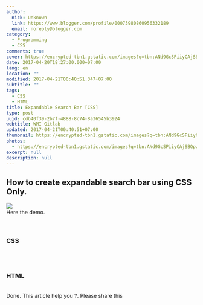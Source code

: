 ```yaml
---
author:
  nick: Unknown
  link: https://www.blogger.com/profile/00073980860956332189
  email: noreply@blogger.com
category:
  - Programming
  - CSS
comments: true
cover: https://encrypted-tbn1.gstatic.com/images?q=tbn:ANd9GcSPiiyCAjSBQpwIQYKGS6wUqFGHQWSK9W7UhmZ5mu9eAPavFkA-
date: 2017-04-20T18:27:00.000+07:00
lang: en
location: ""
modified: 2017-04-21T00:40:51.347+07:00
subtitle: ""
tags:
  - CSS
  - HTML
title: Expandable Search Bar [CSS]
type: post
uuid: cdb40f39-2b7f-4888-8c74-8a36545b3924
webtitle: WMI Gitlab
updated: 2017-04-21T00:40:51+07:00
thumbnail: https://encrypted-tbn1.gstatic.com/images?q=tbn:ANd9GcSPiiyCAjSBQpwIQYKGS6wUqFGHQWSK9W7UhmZ5mu9eAPavFkA-
photos:
  - https://encrypted-tbn1.gstatic.com/images?q=tbn:ANd9GcSPiiyCAjSBQpwIQYKGS6wUqFGHQWSK9W7UhmZ5mu9eAPavFkA-
excerpt: null
description: null
---
```


<h2>How to create expandable search bar using CSS Only.</h2><div><img src="https://encrypted-tbn1.gstatic.com/images?q=tbn:ANd9GcSPiiyCAjSBQpwIQYKGS6wUqFGHQWSK9W7UhmZ5mu9eAPavFkA-"></div><div>Here the demo.</div><br><amp-iframe frameborder="0" height="500" layout="responsive" sandbox="allow-forms allow-scripts allow-same-origin allow-modals allow-popups" src="https://source.l3n4r0x.cf/php/codepen.php?user=dimaslanjaka&amp;id=PmZLvw&amp;tab=result&amp;h=500" width="350"></amp-iframe> <br><h3>CSS</h3><br><amp-iframe frameborder="0" height="500" layout="responsive" sandbox="allow-forms allow-scripts allow-same-origin allow-modals allow-popups" src="https://source.l3n4r0x.cf/php/codepen.php?user=dimaslanjaka&amp;id=PmZLvw&amp;tab=css&amp;h=500" width="350"></amp-iframe> <br><h3>HTML</h3><br><amp-iframe frameborder="0" height="300" layout="responsive" sandbox="allow-forms allow-scripts allow-same-origin allow-modals allow-popups" src="https://source.l3n4r0x.cf/php/codepen.php?user=dimaslanjaka&amp;id=PmZLvw&amp;tab=html&amp;h=500" width="350"></amp-iframe> Done. This article help you ?. Please share this